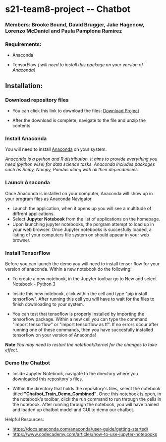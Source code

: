 # s21-team8-project -- Chatbot


### Members: Brooke Bound, David Brugger, Jake Hagenow, Lorenzo McDaniel and Paula Pamplona Ramirez


### Requirements:

- Anaconda

- TensorFlow *( will need to install this package on your version of Anaconda)*


## Installation:

### Download repository files 
 
- You can click this link to download the files: <a  href="https://github.com/CSCI4850/s21-team8-project/archive/HEAD.zip"> Download Project </a> 

- After the download is complete, navigate to the file and unzip the contents.


### Install Anaconda

You will need to install [Anaconda](https://www.anaconda.com/products/individual) on your system.

*Anaconda is a python and R distribution. It aims to provide everything you need (python wise) for data science tasks.
Anaconda includes packages such as Scipy, Numpy, Pandas along with all their dependencies.*


### Launch Anaconda

Once Anaconda is installed on your computer, Anaconda will show up in your program files as Anaconda Navigator.
- Launch the application, when it opens up you will see a multitude of diffrent applications.
- Select **Jupyter Notebook** from the list of applications on the homepage.
- Upon launching jupyter notebooks, the porgram attempt to load up in your web browser. Once Jupyter notebooks is succesfully loaded, a listing of your computers file system on should appear in your web browser. 


### Install TensorFlow 

Before you can launch the demo you will need to install tensor flow for your version of anaconda.
Within a new notebook do the following: 
- To create a new notebook, in the Jupyter toolbar go to New and select Notebook - Python 3
- Inside this new notebook, click within the cell and type "pip install tensorflow". After running this cell you will have to wait for the files to finish downloading to your system. 

- You can test that tensoflow is properly installed by importing the tensorflow package.
Within a new cell you can type the command "import tensorflow" or "import tensorflow as tf". If no errors occur after running one of these commands, then you have succesfully installed tensorflow on your version of Anaconda!

**Note** *You may need to restart the notebook/kernel for the changes to take effect.*


### Demo the Chatbot

- Inside Jupyter Notebook, navigate to the directory where you downloaded this repository's files.

- Within the directory that holds the repository's files, select the notebook titled
**"Chatbot_Train_Demo_Combined"**. Once this notebook is open, in the notebook's toolbar, click the run command to run through the cells in the notebook. After running through the notebook, you will have trained and loaded up chatbot model and GUI to demo our chatbot.




Helpful Resources: 
- https://docs.anaconda.com/anaconda/user-guide/getting-started/
- https://www.codecademy.com/articles/how-to-use-jupyter-notebooks
